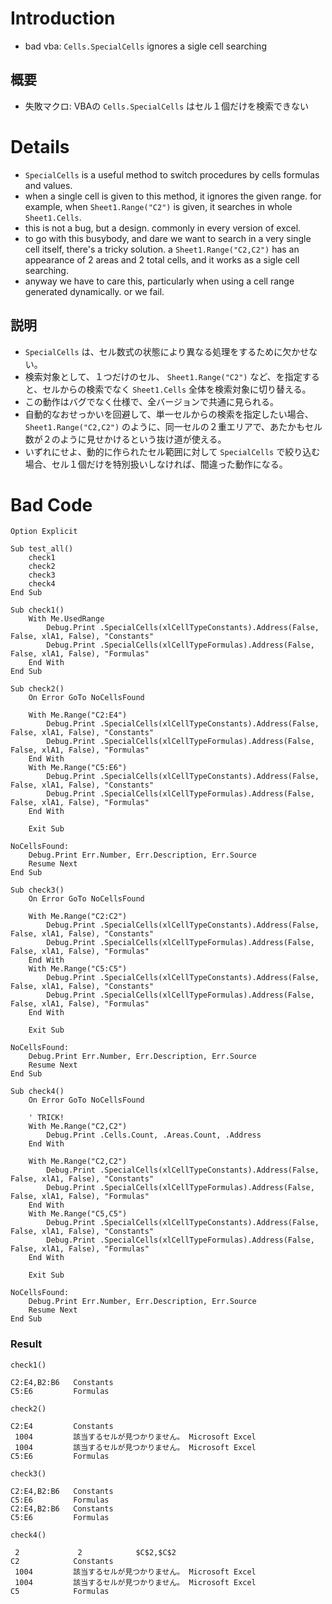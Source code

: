 # Introduction #

  * bad vba: `Cells.SpecialCells` ignores a sigle cell searching

## 概要 ##
  * 失敗マクロ: VBAの `Cells.SpecialCells` はセル１個だけを検索できない

# Details #

  * `SpecialCells` is a useful method to switch procedures by cells formulas and values.
  * when a single cell is given to this method, it ignores the given range. for example, when `Sheet1.Range("C2")` is given, it searches in whole `Sheet1.Cells`.
  * this is not a bug, but a design. commonly in every version of excel.
  * to go with this busybody, and dare we want to search in a very single cell itself, there's a tricky solution. a `Sheet1.Range("C2,C2")` has an appearance of 2 areas and 2 total cells, and it works as a sigle cell searching.
  * anyway we have to care this, particularly when using a cell range generated dynamically. or we fail.

## 説明 ##
  * `SpecialCells` は、セル数式の状態により異なる処理をするために欠かせない。
  * 検索対象として、１つだけのセル、 `Sheet1.Range("C2")` など、を指定すると、セルからの検索でなく `Sheet1.Cells` 全体を検索対象に切り替える。
  * この動作はバグでなく仕様で、全バージョンで共通に見られる。
  * 自動的なおせっかいを回避して、単一セルからの検索を指定したい場合、 `Sheet1.Range("C2,C2")` のように、同一セルの２重エリアで、あたかもセル数が２のように見せかけるという抜け道が使える。
  * いずれにせよ、動的に作られたセル範囲に対して `SpecialCells` で絞り込む場合、セル１個だけを特別扱いしなければ、間違った動作になる。

# Bad Code #

```
Option Explicit

Sub test_all()
    check1
    check2
    check3
    check4
End Sub

Sub check1()
    With Me.UsedRange
        Debug.Print .SpecialCells(xlCellTypeConstants).Address(False, False, xlA1, False), "Constants"
        Debug.Print .SpecialCells(xlCellTypeFormulas).Address(False, False, xlA1, False), "Formulas"
    End With
End Sub

Sub check2()
    On Error GoTo NoCellsFound
    
    With Me.Range("C2:E4")
        Debug.Print .SpecialCells(xlCellTypeConstants).Address(False, False, xlA1, False), "Constants"
        Debug.Print .SpecialCells(xlCellTypeFormulas).Address(False, False, xlA1, False), "Formulas"
    End With
    With Me.Range("C5:E6")
        Debug.Print .SpecialCells(xlCellTypeConstants).Address(False, False, xlA1, False), "Constants"
        Debug.Print .SpecialCells(xlCellTypeFormulas).Address(False, False, xlA1, False), "Formulas"
    End With
    
    Exit Sub
    
NoCellsFound:
    Debug.Print Err.Number, Err.Description, Err.Source
    Resume Next
End Sub

Sub check3()
    On Error GoTo NoCellsFound
    
    With Me.Range("C2:C2")
        Debug.Print .SpecialCells(xlCellTypeConstants).Address(False, False, xlA1, False), "Constants"
        Debug.Print .SpecialCells(xlCellTypeFormulas).Address(False, False, xlA1, False), "Formulas"
    End With
    With Me.Range("C5:C5")
        Debug.Print .SpecialCells(xlCellTypeConstants).Address(False, False, xlA1, False), "Constants"
        Debug.Print .SpecialCells(xlCellTypeFormulas).Address(False, False, xlA1, False), "Formulas"
    End With
    
    Exit Sub
    
NoCellsFound:
    Debug.Print Err.Number, Err.Description, Err.Source
    Resume Next
End Sub

Sub check4()
    On Error GoTo NoCellsFound
    
    ' TRICK!
    With Me.Range("C2,C2")
        Debug.Print .Cells.Count, .Areas.Count, .Address
    End With
    
    With Me.Range("C2,C2")
        Debug.Print .SpecialCells(xlCellTypeConstants).Address(False, False, xlA1, False), "Constants"
        Debug.Print .SpecialCells(xlCellTypeFormulas).Address(False, False, xlA1, False), "Formulas"
    End With
    With Me.Range("C5,C5")
        Debug.Print .SpecialCells(xlCellTypeConstants).Address(False, False, xlA1, False), "Constants"
        Debug.Print .SpecialCells(xlCellTypeFormulas).Address(False, False, xlA1, False), "Formulas"
    End With
    
    Exit Sub
    
NoCellsFound:
    Debug.Print Err.Number, Err.Description, Err.Source
    Resume Next
End Sub

```

### Result ###

```
check1()

C2:E4,B2:B6   Constants
C5:E6         Formulas

check2()

C2:E4         Constants
 1004         該当するセルが見つかりません。 Microsoft Excel
 1004         該当するセルが見つかりません。 Microsoft Excel
C5:E6         Formulas

check3()

C2:E4,B2:B6   Constants
C5:E6         Formulas
C2:E4,B2:B6   Constants
C5:E6         Formulas

check4()

 2             2            $C$2,$C$2
C2            Constants
 1004         該当するセルが見つかりません。 Microsoft Excel
 1004         該当するセルが見つかりません。 Microsoft Excel
C5            Formulas

```